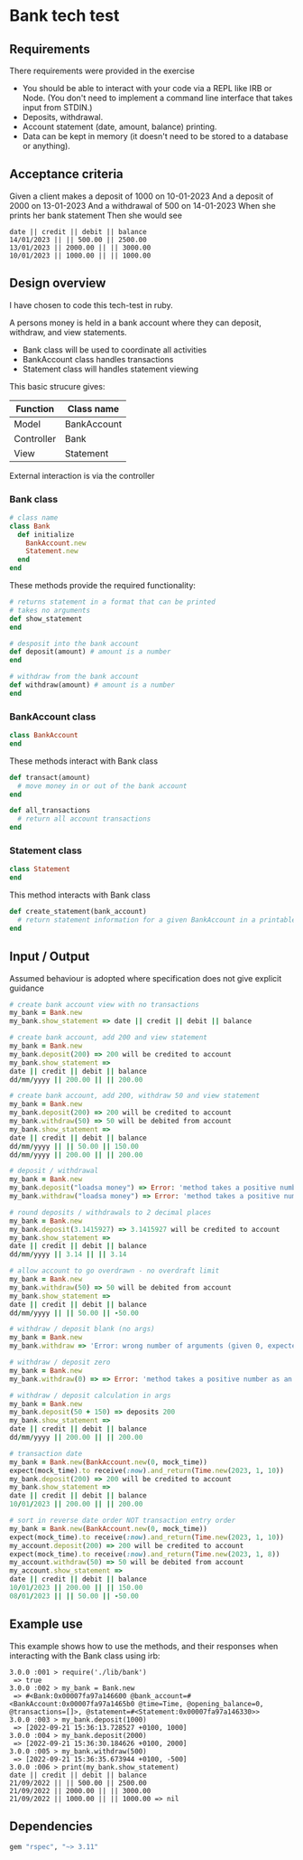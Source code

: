 # Bank tech test

## Requirements

There requirements were provided in the exercise

* You should be able to interact with your code via a REPL like IRB or Node. (You don't need to implement a command line interface that takes input from STDIN.)
* Deposits, withdrawal.
* Account statement (date, amount, balance) printing.
* Data can be kept in memory (it doesn't need to be stored to a database or anything).

## Acceptance criteria

Given a client makes a deposit of 1000 on 10-01-2023
And a deposit of 2000 on 13-01-2023
And a withdrawal of 500 on 14-01-2023
When she prints her bank statement
Then she would see

``` 
date || credit || debit || balance
14/01/2023 || || 500.00 || 2500.00
13/01/2023 || 2000.00 || || 3000.00
10/01/2023 || 1000.00 || || 1000.00
```

## Design overview

I have chosen to code this tech-test in ruby.

A persons money is held in a bank account where they can deposit, withdraw, and view statements.

* Bank class will be used to coordinate all activities 
* BankAccount class handles transactions
* Statement class will handles statement viewing

This basic strucure gives:

| Function   | Class name  |
| ---------- | ----------- |
| Model      | BankAccount |
| Controller | Bank        |
| View       | Statement   |

External interaction is via the controller

### Bank class

```ruby
# class name
class Bank
  def initialize
    BankAccount.new
    Statement.new
  end
end
```

These methods provide the required functionality:

```ruby
# returns statement in a format that can be printed
# takes no arguments
def show_statement
end

# desposit into the bank account
def deposit(amount) # amount is a number
end

# withdraw from the bank account
def withdraw(amount) # amount is a number
end
```

### BankAccount class

```ruby
class BankAccount
end
```

These methods interact with Bank class

```ruby
def transact(amount)
  # move money in or out of the bank account
end

def all_transactions
  # return all account transactions
end
```

### Statement class

```ruby
class Statement
end
```

This method interacts with Bank class

```ruby
def create_statement(bank_account)
  # return statement information for a given BankAccount in a printable format
end
```

## Input / Output 

Assumed behaviour is adopted where specification does not give explicit guidance

```ruby
# create bank account view with no transactions
my_bank = Bank.new
my_bank.show_statement => date || credit || debit || balance

# create bank account, add 200 and view statement
my_bank = Bank.new
my_bank.deposit(200) => 200 will be credited to account
my_bank.show_statement =>
date || credit || debit || balance
dd/mm/yyyy || 200.00 || || 200.00

# create bank account, add 200, withdraw 50 and view statement
my_bank = Bank.new
my_bank.deposit(200) => 200 will be credited to account
my_bank.withdraw(50) => 50 will be debited from account
my_bank.show_statement =>
date || credit || debit || balance
dd/mm/yyyy || || 50.00 || 150.00
dd/mm/yyyy || 200.00 || || 200.00

# deposit / withdrawal
my_bank = Bank.new
my_bank.deposit("loadsa money") => Error: 'method takes a positive number as an argument'
my_bank.withdraw("loadsa money") => Error: 'method takes a positive number as an argument'

# round deposits / withdrawals to 2 decimal places
my_bank = Bank.new
my_bank.deposit(3.1415927) => 3.1415927 will be credited to account
my_bank.show_statement =>
date || credit || debit || balance
dd/mm/yyyy || 3.14 || || 3.14

# allow account to go overdrawn - no overdraft limit
my_bank = Bank.new
my_bank.withdraw(50) => 50 will be debited from account
my_bank.show_statement =>
date || credit || debit || balance
dd/mm/yyyy || || 50.00 || -50.00

# withdraw / deposit blank (no args)
my_bank = Bank.new
my_bank.withdraw => 'Error: wrong number of arguments (given 0, expected 1)'

# withdraw / deposit zero
my_bank = Bank.new
my_bank.withdraw(0) => => Error: 'method takes a positive number as an argument'

# withdraw / deposit calculation in args
my_bank = Bank.new
my_bank.deposit(50 + 150) => deposits 200
my_bank.show_statement =>
date || credit || debit || balance
dd/mm/yyyy || 200.00 || || 200.00

# transaction date
my_bank = Bank.new(BankAccount.new(0, mock_time))
expect(mock_time).to receive(:now).and_return(Time.new(2023, 1, 10))
my_bank.deposit(200) => 200 will be credited to account
my_bank.show_statement =>
date || credit || debit || balance
10/01/2023 || 200.00 || || 200.00

# sort in reverse date order NOT transaction entry order
my_bank = Bank.new(BankAccount.new(0, mock_time))
expect(mock_time).to receive(:now).and_return(Time.new(2023, 1, 10))
my_account.deposit(200) => 200 will be credited to account
expect(mock_time).to receive(:now).and_return(Time.new(2023, 1, 8))
my_account.withdraw(50) => 50 will be debited from account
my_account.show_statement =>
date || credit || debit || balance
10/01/2023 || 200.00 || || 150.00
08/01/2023 || || 50.00 || -50.00
```

## Example use

This example shows how to use the methods, and their responses when interacting with the Bank class using irb:

```irb
3.0.0 :001 > require('./lib/bank')
 => true 
3.0.0 :002 > my_bank = Bank.new
 => #<Bank:0x00007fa97a146600 @bank_account=#<BankAccount:0x00007fa97a1465b0 @time=Time, @opening_balance=0, @transactions=[]>, @statement=#<Statement:0x00007fa97a146330>> 
3.0.0 :003 > my_bank.deposit(1000)
 => [2022-09-21 15:36:13.728527 +0100, 1000] 
3.0.0 :004 > my_bank.deposit(2000)
 => [2022-09-21 15:36:30.184626 +0100, 2000] 
3.0.0 :005 > my_bank.withdraw(500)
 => [2022-09-21 15:36:35.673944 +0100, -500] 
3.0.0 :006 > print(my_bank.show_statement)
date || credit || debit || balance
21/09/2022 || || 500.00 || 2500.00
21/09/2022 || 2000.00 || || 3000.00
21/09/2022 || 1000.00 || || 1000.00 => nil
```

## Dependencies

```ruby
gem "rspec", "~> 3.11"
```